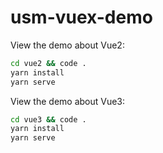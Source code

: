 # usm-vuex-demo

View the demo about Vue2:

```sh
cd vue2 && code .
yarn install
yarn serve
```

View the demo about Vue3:

```sh
cd vue3 && code .
yarn install
yarn serve
```
